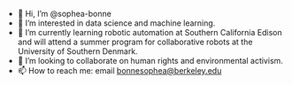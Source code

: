 - 👋 Hi, I’m @sophea-bonne
- 👀 I’m interested in data science and machine learning.
- 🌱 I’m currently learning robotic automation at Southern California Edison and will attend a summer program for collaborative robots at the University of Southern Denmark.
- 💞️ I’m looking to collaborate on human rights and environmental activism.
- 📫 How to reach me: email bonnesophea@berkeley.edu

<!---
sophea-bonne/sophea-bonne is a ✨ special ✨ repository because its `README.md` (this file) appears on your GitHub profile.
You can click the Preview link to take a look at your changes.
--->
